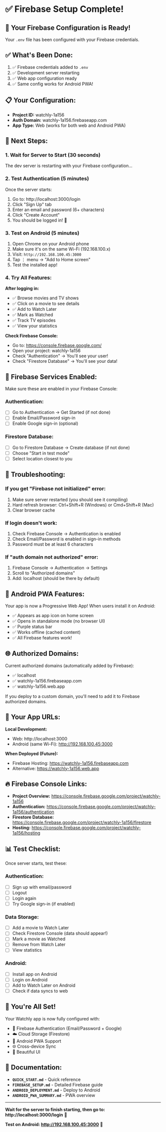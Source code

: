# ✅ Firebase Setup Complete!

## 🎉 Your Firebase Configuration is Ready!

Your `.env` file has been configured with your Firebase credentials.

## ✅ What's Been Done:

1. ✅ Firebase credentials added to `.env`
2. ✅ Development server restarting
3. ✅ Web app configuration ready
4. ✅ Same config works for Android PWA!

## 📋 Your Configuration:

- **Project ID:** watchly-1a156
- **Auth Domain:** watchly-1a156.firebaseapp.com
- **App Type:** Web (works for both web and Android PWA)

## 🚀 Next Steps:

### 1. Wait for Server to Start (30 seconds)

The dev server is restarting with your Firebase configuration...

### 2. Test Authentication (5 minutes)

Once the server starts:

1. Go to: http://localhost:3000/login
2. Click "Sign Up" tab
3. Enter an email and password (6+ characters)
4. Click "Create Account"
5. You should be logged in! 🎉

### 3. Test on Android (5 minutes)

1. Open Chrome on your Android phone
2. Make sure it's on the same Wi-Fi (192.168.100.x)
3. Visit: `http://192.168.100.45:3000`
4. Tap ⋮ menu → "Add to Home screen"
5. Test the installed app!

### 4. Try All Features:

**After logging in:**

- ✅ Browse movies and TV shows
- ✅ Click on a movie to see details
- ✅ Add to Watch Later
- ✅ Mark as Watched
- ✅ Track TV episodes
- ✅ View your statistics

**Check Firebase Console:**

- Go to: https://console.firebase.google.com/
- Open your project: watchly-1a156
- Check "Authentication" → You'll see your user!
- Check "Firestore Database" → You'll see your data!

## 🔐 Firebase Services Enabled:

Make sure these are enabled in your Firebase Console:

### Authentication:

- [ ] Go to Authentication → Get Started (if not done)
- [ ] Enable Email/Password sign-in
- [ ] Enable Google sign-in (optional)

### Firestore Database:

- [ ] Go to Firestore Database → Create database (if not done)
- [ ] Choose "Start in test mode"
- [ ] Select location closest to you

## 🐛 Troubleshooting:

### If you get "Firebase not initialized" error:

1. Make sure server restarted (you should see it compiling)
2. Hard refresh browser: Ctrl+Shift+R (Windows) or Cmd+Shift+R (Mac)
3. Clear browser cache

### If login doesn't work:

1. Check Firebase Console → Authentication is enabled
2. Check Email/Password is enabled in sign-in methods
3. Password must be at least 6 characters

### If "auth domain not authorized" error:

1. Firebase Console → Authentication → Settings
2. Scroll to "Authorized domains"
3. Add: localhost (should be there by default)

## 📱 Android PWA Features:

Your app is now a Progressive Web App! When users install it on Android:

- ✅ Appears as app icon on home screen
- ✅ Opens in standalone mode (no browser UI)
- ✅ Purple status bar
- ✅ Works offline (cached content)
- ✅ All Firebase features work!

## 🌐 Authorized Domains:

Current authorized domains (automatically added by Firebase):

- ✅ localhost
- ✅ watchly-1a156.firebaseapp.com
- ✅ watchly-1a156.web.app

If you deploy to a custom domain, you'll need to add it to Firebase authorized domains.

## 🎨 Your App URLs:

**Local Development:**

- Web: http://localhost:3000
- Android (same Wi-Fi): http://192.168.100.45:3000

**When Deployed (Future):**

- Firebase Hosting: https://watchly-1a156.firebaseapp.com
- Alternative: https://watchly-1a156.web.app

## 🔥 Firebase Console Links:

- **Project Overview:** https://console.firebase.google.com/project/watchly-1a156
- **Authentication:** https://console.firebase.google.com/project/watchly-1a156/authentication
- **Firestore Database:** https://console.firebase.google.com/project/watchly-1a156/firestore
- **Hosting:** https://console.firebase.google.com/project/watchly-1a156/hosting

## 📊 Test Checklist:

Once server starts, test these:

### Authentication:

- [ ] Sign up with email/password
- [ ] Logout
- [ ] Login again
- [ ] Try Google sign-in (if enabled)

### Data Storage:

- [ ] Add a movie to Watch Later
- [ ] Check Firestore Console (data should appear!)
- [ ] Mark a movie as Watched
- [ ] Remove from Watch Later
- [ ] View statistics

### Android:

- [ ] Install app on Android
- [ ] Login on Android
- [ ] Add to Watch Later on Android
- [ ] Check if data syncs to web

## 🎉 You're All Set!

Your Watchly app is now fully configured with:

- 🔐 Firebase Authentication (Email/Password + Google)
- ☁️ Cloud Storage (Firestore)
- 📱 Android PWA Support
- 🌐 Cross-device Sync
- 🎨 Beautiful UI

## 📖 Documentation:

- **`QUICK_START.md`** - Quick reference
- **`FIREBASE_SETUP.md`** - Detailed Firebase guide
- **`ANDROID_DEPLOYMENT.md`** - Deploy to Android
- **`ANDROID_PWA_SUMMARY.md`** - PWA overview

---

**Wait for the server to finish starting, then go to: http://localhost:3000/login** 🚀

**Test on Android: http://192.168.100.45:3000** 📱
